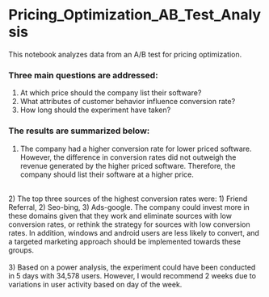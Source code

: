 # Pricing_Optimization_AB_Test_Analysis
This notebook analyzes data from an A/B test for pricing optimization.

### Three main questions are addressed:
1) At which price should the company list their software? <br>
2) What attributes of customer behavior influence conversion rate? <br>
3) How long should the experiment have taken? <br>

### The results are summarized below:
1) The company had a higher conversion rate for lower priced software. However, the difference in conversion rates did not outweigh the revenue generated by the higher priced software. Therefore, the company should list their software at a higher price.<br>
<br>
2) The top three sources of the highest conversion rates were: 1) Friend Referral,  2) Seo-bing, 3) Ads-google. The company could invest more in these domains given that they work and eliminate sources with low conversion rates, or rethink the strategy for sources with low conversion rates. In addition, windows and android users are less likely to convert, and a targeted marketing approach should be implemented towards these groups. <br>
<br>
3) Based on a power analysis, the experiment could have been conducted in 5 days with 34,578 users. However, I would recommend 2 weeks due to variations in user activity based on day of the week.
